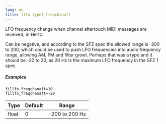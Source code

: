 ```yaml
---
lang: en
title: (lfo type)_freqchanaft
---
```

LFO frequency change when channel aftertouch MIDI messages are received, in Hertz.

Can be negative, and according to the SFZ spec the allowed range is -200 to 200,
which could be used to push LFO frequencies into audio frequency range,
allowing AM, FM and filter growl. Perhaps that was a typo and it should be
-20 to 20, as 20 Hz is the maximum LFO frequency in the SFZ 1 spec.

##### Examples

```
fillfo_freqchanaft=10
fillfo_freqchanaft=-20
```

| Type  | Default | Range          |
| ---   | ---     | ---            |
| float | 0       | -200 to 200 Hz |
